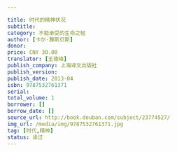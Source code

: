 ```yaml
---

title: 时代的精神状况
subtitle: 
category: 不能承受的生命之轻 
author: [卡尔·雅斯贝斯]
donor: 
price: CNY 30.00
translator: [王德峰]
publish_company: 上海译文出版社
publish_version: 
publish_date: 2013-04
isbn: 9787532761371
serial: 
total_volume: 1
borrower: []
borrow_date: []
source_url: http://book.douban.com/subject/23774527/
img_url: /media/img/9787532761371.jpg
tag: [时代,精神]
status: 读过
---
```

